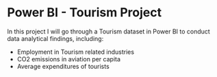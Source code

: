 # Power BI - Tourism Project
In this project I will go through a Tourism dataset in Power BI to conduct data analytical findings, including:
- Employment in Tourism related industries
- CO2 emissions in aviation per capita
- Average expenditures of tourists
